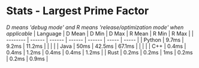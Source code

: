 # Stats - Largest Prime Factor
*D means 'debug mode' and R means 'release/optimization mode' when applicable*
| Language | D Mean | D Min  | D Max  | R Mean | R Min | R Max |
| -------- | ------ | ------ | ------ | ------ | ----- | ----- |
| Python   | 9.7ms  | 9.2ms  | 11.2ms |        |       |       |
| Java     | 50ms   | 42.5ms | 67.1ms |        |       |       |
| C++      | 0.4ms  | 0.4ms  | 1.2ms  | 0.4ms  | 0.4ms | 1.2ms |
| Rust     | 0.2ms  | 0.2ms  | 1ms    | 0.2ms  | 0.2ms | 0.9ms |
